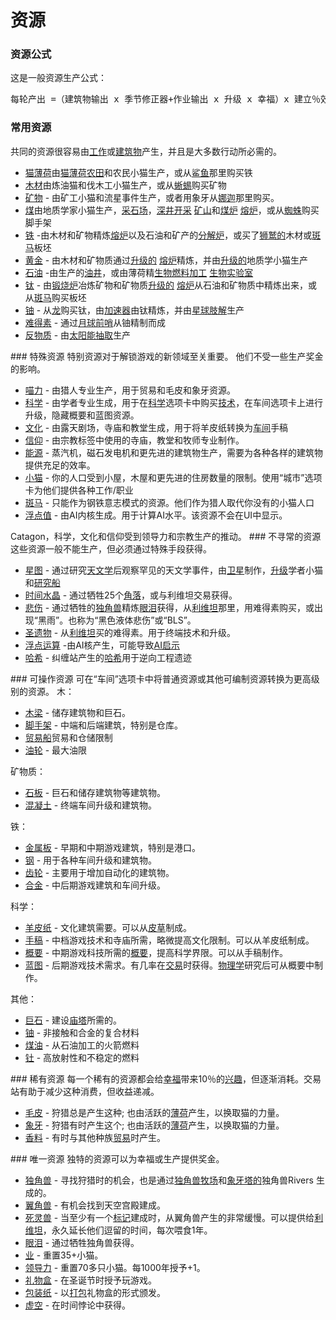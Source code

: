 # 资源
### 资源公式
这是一般资源生产公式：
<pre>每轮产出 =（建筑物输出 x 季节修正器+作业输出 x 升级 x 幸福）x 建立％效果 + 自动效果 - 消耗 x 消耗％效应
</pre>
### 常用资源
共同的资源很容易由<a href="?file=001-猫咪百科/02-村庄">工作</a>或<a href="?file=001-猫咪百科/01-建筑物/01-食物生产建筑">建筑物</a>产生，并且是大多数行动所必需的。
<ul>
 <li> <a href="?file=003-资源大全/01-猫薄荷">猫薄荷</a>由<a href="?file=001-猫咪百科/01-建筑物/01-食物生产建筑#猫薄荷农田">猫薄荷农田</a>和农民小猫生产，或从<a href="?file=001-猫咪百科/05-贸易">鲨鱼</a>那里购买铁</li>
 <li> <a href="?file=003-资源大全/02-木材">木材</a>由炼油猫和伐木工小猫生产，或从<a href="?file=001-猫咪百科/05-贸易">蜥蜴</a>购买矿物</li>
 <li> <a href="#minerals">矿物</a> - 由矿工小猫和流星事件生产，或者用象牙从<a href="?file=001-猫咪百科/05-贸易">娜迦</a>那里购买。</li>
 <li> <a href="?file=003-资源大全/04-煤">煤</a>由地质学家小猫生产，<a href="#Buildings#Quarry">采石场</a>，<a href="?file=001-猫咪百科/04-作坊/01-升级#深井开采">深井开采</a> <a href="#Buildings#Mine">矿山</a>和<a href="?file=001-猫咪百科/04-作坊/01-升级#煤炉">煤炉</a> <a href="?file=001-猫咪百科/01-建筑物/06-工业建筑#熔炉">熔炉</a>，或从<a href="?file=001-猫咪百科/05-贸易">蜘蛛</a>购买脚手架</li>
 <li> <a href="#iron">铁</a> -由木材和矿物精炼<a href="?file=001-猫咪百科/01-建筑物/06-工业建筑#熔炉">熔炉</a>以及石油和矿产的<a href="#Buildings#Calciner">分解炉</a>，或买了<a href="?file=001-猫咪百科/05-贸易">狮鹫的</a>木材或<a href="?file=001-猫咪百科/05-贸易#斑马">斑马</a>板坯</li>
 <li> <a href="#Gold">黄金</a> - 由木材和矿物质通过<a href="#workshop#Gold_Ore">升级的</a> <a href="?file=001-猫咪百科/01-建筑物/06-工业建筑#熔炉">熔炉</a>精炼，并由<a href="#workshop#Geodesy">升级的</a>地质学小猫生产</li>
 <li> <a href="#oil">石油</a> -由生产的<a href="#Buildings#Oil_Well">油井</a>，或由薄荷精<a href="?file=001-猫咪百科/04-作坊/01-升级#生物燃料加工">生物燃料加工</a> <a href="?file=001-猫咪百科/01-建筑物/03-科技建筑#生物实验室">生物实验室</a></li>
 <li> <a href="#titanium">钛</a> - 由<a href="#Buildings#Calciner">锻烧炉</a>冶炼矿物和矿物质<a href="#workshop#Nuclear_Smelters">升级的</a> <a href="?file=001-猫咪百科/01-建筑物/06-工业建筑#熔炉">熔炉</a>从石油和矿物质中精炼出来，或从<a href="?file=001-猫咪百科/05-贸易#斑马">斑马</a>购买板坯</li>
 <li> <a href="#uranium">铀</a> - 从<a href="?file=001-猫咪百科/05-贸易">龙</a>购买钛，由<a href="#Buildings#Accelerator">加速器</a>由钛精炼，并由<a href="?file=001-猫咪百科/07-空间/05-沙丘星#星球肢解">星球肢解</a>生产</li>
 <li> <a href="#unobtainium">难得素</a> - 通过<a href="?file=001-猫咪百科/07-空间/04-月球#月球前哨">月球前哨</a>从铀精制而成</li>
 <li> <a href="#antimatter">反物质</a> - 由<a href="?file=001-猫咪百科/07-空间/07-太阳#太阳能抽取">太阳能抽取</a>生产</li>
</ul>
### 特殊资源
特别资源对于解锁游戏的新领域至关重要。
他们不受一些生产奖金的影响。
<ul>
 <li> <a href="#catpower">喵力</a> - 由猎人专业生产，用于贸易和毛皮和象牙资源。</li>
 <li> <a href="#science">科学</a> - 由学者专业生成，用于在<a href="#Game+tabs">科学</a>选项卡中购买<a href="#Technologies">技术</a>，在车间选项卡上进行升级，隐藏概要和蓝图资源。<a href="#Game+tabs"></a></li>
 <li> <a href="#culture">文化</a> - 由露天剧场，寺庙和教堂生成，用于将羊皮纸转换为<a href="#workshop">车间</a>手稿<a href="#workshop"></a></li>
 <li> <a href="?file=003-资源大全/16-信仰">信仰</a> - 由宗教标签中使用的寺庙，教堂和牧师专业制作。</li>
 <li> <a href="#Energy">能源</a> - 蒸汽机，磁石发电机和更先进的建筑物生产，需要为各种各样的建筑物提供充足的效率。</li>
 <li> <a href="?file=003-资源大全/18-小猫">小猫</a> - 你的人口受到小屋，木屋和更先进的住房数量的限制。使用“城市”选项卡为他们提供各种工作/职业</li>
 <li> <a href="?file=001-猫咪百科/05-贸易#斑马">斑马</a> - 只能作为钢铁意志模式的资源。他们作为猎人取代你没有的小猫人口</li>
 <li> <a href="#gflops">浮点值</a> - 由AI内核生成。用于计算AI水平。该资源不会在UI中显示。</li>
</ul>
Catagon，科学，文化和信仰受到领导力和宗教生产的推动。
### 不寻常的资源
这些资源一般不能生产，但必须通过特殊手段获得。
<ul>
 <li> <a href="?file=003-资源大全/19-星图">星图</a> - 通过研究<a href="?file=001-猫咪百科/03-科技/01-科技#天文学">天文学</a>后观察罕见的天文学事件，由<a href="?file=001-猫咪百科/07-空间/03-轨道#卫星">卫星</a>制作，<a href="#workshop#Astrophysicists">升级</a>学者小猫和<a href="#Space#Research_Vessel">研究船</a></li>
 <li> <a href="#time+crystal">时间水晶</a> - 通过牺牲25个<a href="#alicorns">角落</a>，或与利维坦交易获得。</li>
 <li> <a href="#Sorrow">悲伤</a> - 通过牺牲的<a href="#unicorns">独角兽</a>精炼<a href="#tears">眼泪</a>获得，从<a href="?file=001-猫咪百科/05-贸易">利维坦</a>那里，用难得素购买，或出现“黑雨”。也称为“黑色液体悲伤”或“BLS”。<a href="#unicorns"></a><a href="?file=001-猫咪百科/05-贸易"></a></li>
 <li> <a href="#relic">圣遗物</a> - 从<a href="?file=001-猫咪百科/05-贸易">利维坦</a>买的难得素。用于终端技术和升级。</li>
 <li> <a href="#gigaflops">浮点运算</a> -由AI核产生，可能导致<a href="#AI+Apocalypse">AI启示</a></li>
 <li> <a href="?file=003-资源大全/23-哈希">哈希</a> - 纠缠站产生的<a href="?file=003-资源大全/23-哈希">哈希</a>用于逆向工程遗迹</li>
</ul>
### 可操作资源
可在“车间”选项卡中将普通资源或其他可编制资源转换为更高级别的资源。
木：
<ul>
 <li> <a href="#beam">木梁</a> - 储存建筑物和巨石。</li>
 <li> <a href="#scaffold">脚手架</a> - 中端和后端建筑，特别是仓库。</li>
 <li> <a href="?file=003-资源大全/26-贸易船">贸易船</a>贸易和仓储限制</li>
 <li> <a href="#tanker">油轮</a> - 最大油限</li>
</ul>
矿物质：
<ul>
 <li> <a href="#slab">石板</a> - 巨石和储存建筑物等建筑物。</li>
 <li> <a href="#concrete">混凝土</a> - 终端车间升级和建筑物。</li>
</ul>
铁：
<ul>
 <li> <a href="#plate">金属板</a> - 早期和中期游戏建筑，特别是港口。</li>
 <li> <a href="#steel">钢</a> - 用于各种车间升级和建筑物。</li>
 <li> <a href="#gear">齿轮</a> - 主要用于增加自动化的建筑物。</li>
 <li> <a href="#alloy">合金</a> - 中后期游戏建筑和车间升级。</li>
</ul>
科学：
<ul>
 <li> <a href="?file=001-猫咪百科/04-作坊/02-工艺#羊皮纸">羊皮纸</a> - 文化建筑需要。可以从<a href="#furs">皮草</a>制成。</li>
 <li> <a href="?file=001-猫咪百科/04-作坊/02-工艺#手稿">手稿</a> - 中档游戏技术和寺庙所需，略微提高文化限制。可以从羊皮纸制成。</li>
 <li> <a href="?file=001-猫咪百科/04-作坊/02-工艺#摘要">概要</a> - 中期游戏科技所需的<a href="?file=001-猫咪百科/04-作坊/02-工艺#摘要">概要</a>，提高科学界限。可以从手稿制作。</li>
 <li> <a href="?file=001-猫咪百科/04-作坊/02-工艺#蓝图">蓝图</a> - 后期游戏技术需求。有几率在<a href="?file=001-猫咪百科/05-贸易">交易</a>时获得。<a href="?file=001-猫咪百科/03-科技/01-科技#物理学">物理学</a>研究后可从概要中制作。</li>
</ul>
其他：
<ul>
 <li> <a href="#megalith">巨石</a> - 建设<a href="#Buildings#Ziggurat">庙塔</a>所需的。</li>
 <li> <a href="#eludium">铀</a> - 非接触和合金的复合材料</li>
 <li> <a href="#Kerosene">煤油</a> - 从石油加工的火箭燃料</li>
 <li> <a href="#thorium">钍</a> - 高放射性和不稳定的燃料</li>
</ul>
### 稀有资源
每一个稀有的资源都会给<a href="#Happiness">幸福</a>带来10％的<a href="#Happiness">兴趣</a>，但逐渐消耗。交易站有助于减少这种消费，但收益递减。
<ul>
 <li> <a href="#furs">毛皮</a> - 狩猎总是产生这种; 也由活跃的<a href="#Buildings">薄荷</a>产生，以换取猫的力量。</li>
 <li> <a href="#ivory">象牙</a> - 狩猎有时产生这个; 也由活跃的<a href="#Buildings">薄荷</a>产生，以换取猫的力量。</li>
 <li> <a href="#spice">香料</a> - 有时与其他种族<a href="?file=001-猫咪百科/05-贸易">贸易</a>时产生。</li>
</ul>
### 唯一资源
独特的资源可以为幸福或生产提供奖金。
<ul>
 <li> <a href="#unicorns">独角兽</a> - 寻找狩猎时的机会，也是通过<a href="#Buildings">独角兽牧场</a>和<a href="#Religion">象牙塔的</a>独角兽Rivers 生成的。</li>
 <li> <a href="#alicorns">翼角兽</a> - 有机会找到天空宫殿建成。</li>
 <li> <a href="#necrocorns">死灵兽</a> - 当至少有一个<a href="#Religion#Marker">标记</a>建成时，从翼角兽产生的非常缓慢。可以提供给<a href="?file=001-猫咪百科/05-贸易">利维坦</a>，永久延长他们逗留的时间，每次喂食1年。</li>
 <li> <a href="#tears">眼泪</a> - 通过牺牲独角兽获得。</li>
 <li> <a href="#Karma">业</a> - 重置35+小猫。</li>
 <li> <a href="#领导力">领导力</a> - 重置70多只小猫。每1000年授予+1。</li>
 <li> <a href="#present+box">礼物盒</a> - 在圣诞节时授予玩游戏。</li>
 <li> <a href="#Wrapping+paper">包装纸</a> - 以<a href="#Wrapping+paper">打包</a>礼物盒的形式颁发。</li>
 <li> <a href="#void">虚空</a> - 在时间悖论中获得。</li>
</ul>
</div>
